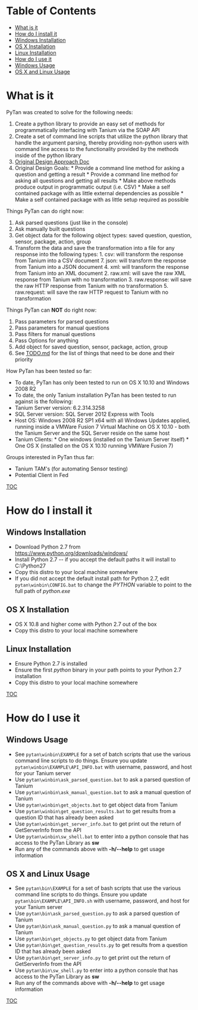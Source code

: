 # Table of Contents
 * [What is it](#what-is-it)
 * [How do I install it](#how-do-i-install-it)
  * [Windows Installation](#windows-installation)
  * [OS X Installation](#os-x-installation)
  * [Linux Installation](#linux-installation)
 * [How do I use it](#how-do-i-use-it)
  * [Windows Usage](#windows-usage)
  * [OS X and Linux Usage](#os-x-and-linux-usage)

# What is it

PyTan was created to solve for the following needs:
  1. Create a python library to provide an easy set of methods for programmatically interfacing with Tanium via the SOAP API
  2. Create a set of command line scripts that utilize the python library that handle the argument parsing, thereby providing non-python users with command line access to the functionality provided by the methods inside of the python library
  3. [Original Design Approach Doc](doc/DESIGN.md)
  4. Original Design Goals:
    * Provide a command line method for asking a question and getting a result
    * Provide a command line method for asking all questions and getting all results
    * Make above methods produce output in programmatic output (i.e. CSV)
    * Make a self contained package with as little external dependencies as possible
    * Make a self contained package with as little setup required as possible

Things PyTan can do right now:
  1. Ask parsed questions (just like in the console)
  2. Ask manually built questions
  3. Get object data for the following object types: saved question, question, sensor, package, action, group
  4. Transform the data and save the transformation into a file for any response into the following types: 
    1. csv: will transform the response from Tanium into a CSV document
    7. json: will transform the response from Tanium into a JSON document
    4. xml: will transform the response from Tanium into an XML document
    2. raw.xml: will save the raw XML response from Tanium with no transformation
    3. raw.response: will save the raw HTTP response from Tanium with no transformation
    5. raw.request: will save the raw HTTP request to Tanium with no transformation

Things PyTan can **NOT** do right now:
  1. Pass parameters for parsed questions
  2. Pass parameters for manual questions
  3. Pass filters for manual questions
  4. Pass Options for anything
  5. Add object for saved question, sensor, package, action, group
  6. See [TODO.md](doc/TODO.md) for the list of things that need to be done and their priority
 
How PyTan has been tested so far:
  * To date, PyTan has only been tested to run on OS X 10.10 and Windows 2008 R2
  * To date, the only Tanium installation PyTan has been tested to run against is the following:
   * Tanium Server version: 6.2.314.3258
   * SQL Server version: SQL Server 2012 Express with Tools
   * Host OS: Windows 2008 R2 SP1 x64 with all Windows Updates applied, running inside a VMWare Fusion 7 Virtual Machine on OS X 10.10 - both the Tanium Server and the SQL Server reside on the same host
   * Tanium Clients:
    * One windows (installed on the Tanium Server itself)
    * One OS X (installed on the OS X 10.10 running VMWare Fusion 7)

Groups interested in PyTan thus far:
  * Tanium TAM's (for automating Sensor testing)
  * Potential Client in Fed

[TOC](#table-of-contents)

# How do I install it

## Windows Installation
  * Download Python 2.7 from https://www.python.org/downloads/windows/
  * Install Python 2.7 -- if you accept the default paths it will install to C:\Python27
  * Copy this distro to your local machine somewhere
  * If you did not accept the default install path for Python 2.7, edit ```pytan\winbin\CONFIG.bat``` to change the *PYTHON* variable to point to the full path of *python.exe*
  
## OS X Installation
  * OS X 10.8 and higher come with Python 2.7 out of the box
  * Copy this distro to your local machine somewhere

## Linux Installation
  * Ensure Python 2.7 is installed
  * Ensure the first *python* binary in your path points to your Python 2.7 installation
  * Copy this distro to your local machine somewhere

[TOC](#table-of-contents)

# How do I use it

## Windows Usage
  * See ```pytan\winbin\EXAMPLE``` for a set of batch scripts that use the various command line scripts to do things. Ensure you update ```pytan\winbin\EXAMPLE\API_INFO.bat``` with username, password, and host for your Tanium server
  * Use ```pytan\winbin\ask_parsed_question.bat``` to ask a parsed question of Tanium
  * Use ```pytan\winbin\ask_manual_question.bat``` to ask a manual question of Tanium
  * Use ```pytan\winbin\get_objects.bat``` to get object data from Tanium
  * Use ```pytan\winbin\get_question_results.bat``` to get results from a question ID that has already been asked
  * Use ```pytan\winbin\get_server_info.bat``` to get print out the return of GetServerInfo from the API
  * Use ```pytan\winbin\sw_shell.bat``` to enter into a python console that has access to the PyTan Library as **sw**
  * Run any of the commands above with **-h/--help** to get usage information
 
## OS X and Linux Usage
  * See ```pytan\bin\EXAMPLE``` for a set of bash scripts that use the various command line scripts to do things. Ensure you update ```pytan\bin\EXAMPLE\API_INFO.sh``` with username, password, and host for your Tanium server
  * Use ```pytan\bin\ask_parsed_question.py``` to ask a parsed question of Tanium
  * Use ```pytan\bin\ask_manual_question.py``` to ask a manual question of Tanium
  * Use ```pytan\bin\get_objects.py``` to get object data from Tanium
  * Use ```pytan\bin\get_question_results.py``` to get results from a question ID that has already been asked
  * Use ```pytan\bin\get_server_info.py``` to get print out the return of GetServerInfo from the API
  * Use ```pytan\bin\sw_shell.py``` to enter into a python console that has access to the PyTan Library as **sw**
  * Run any of the commands above with **-h/--help** to get usage information
  
  
[TOC](#table-of-contents)
